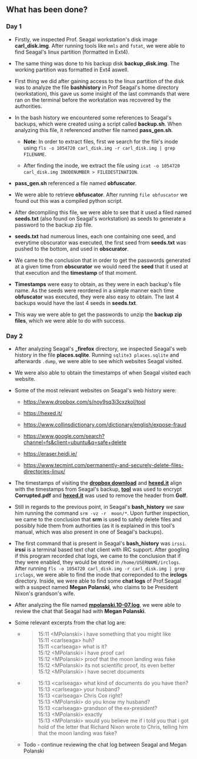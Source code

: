 ## What has been done?

### Day 1

- Firstly, we inspected Prof. Seagal workstation's disk image **carl_disk.img**. After running tools like ```mmls``` and ```fstat```, we were able to find Seagal's linux partition (formatted in Ext4).

- The same thing was done to his backup disk **backup_disk.img**. The working partition was formatted in Ext4 aswell.

- First thing we did after gaining access to the linux partition of the disk was to analyze the file **bashhistory** in Prof Seagal's home directory (workstation), this gave us some insight of the last commands that were ran on the terminal before the workstation was recovered by the authorities.

- In the bash history we encountered some references to Seagal's backups, which were created using a script called **backup.sh**. When analyzing this file, it referenced another file named **pass_gen.sh**.  

    - **Note**: In order to extract files, first we search for the file's inode using ```fls -o 1054720 carl_disk.img -r carl_disk.img | grep FILENAME```.  

    - After finding the inode, we extract the file using ```icat -o 1054720 carl_disk.img INODENUMBER > FILEDESTINATION```.

- **pass_gen.sh** referenced a file named **obfuscator**.

- We were able to retrieve **obfuscator**. After running ```file obfuscator``` we found out this was a compiled python script.

- After decompiling this file, we were able to see that it used a filed named **seeds.txt** (also found on Seagal's workstation) as seeds to generate a password to the backup zip file.

- **seeds.txt** had numerous lines, each one containing one seed, and everytime obscurator was executed, the first seed from **seeds.txt** was pushed to the bottom, and used in **obscurator**.

- We came to the conclusion that in order to get the passwords generated at a given time from **obscurator** we would need the **seed** that it used at that execution and the **timestamp** of that moment.

- **Timestamps** were easy to obtain, as they were in each backup's file name. As the seeds were reordered in a simple manner each time **obfuscator** was executed, they were also easy to obtain. The last 4 backups would have the last 4 seeds in **seeds.txt**.

- This way we were able to get the passwords to unzip the **backup zip files**, which we were able to do with success.

### Day 2

- After analyzing Seagal's **_firefox** directory, we inspected Seagal's web history in the file  **places.sqlite**. Running ```sqlite3 places.sqlite``` and afterwards ```.dump```, we were able to see which websites Seagal visited.

- We were also able to obtain the timestamps of when Seagal visited each website.

- Some of the most relevant websites on Seagal's web history were:

    - https://www.dropbox.com/s/noy9sq3i3cxzkol/tool

    - https://hexed.it/

    - https://www.collinsdictionary.com/dictionary/english/expose-fraud

    - https://www.google.com/search?channel=fs&client=ubuntu&q=safe+delete

    - https://eraser.heidi.ie/

    - https://www.tecmint.com/permanently-and-securely-delete-files-directories-linux/

- The timestamps of visiting the [**dropbox download**](https://www.dropbox.com/s/noy9sq3i3cxzkol/tool) and [**hexed.it**](https://hexed.it/) align with the timestamps from Seagal's backup, [**tool**]((https://www.dropbox.com/s/noy9sq3i3cxzkol/tool)) was used to encrypt **Corrupted.pdf** and [**hexed.it**](https://hexed.it/) was used to remove the header from **Golf**.

- Still in regards to the previous point, in Seagal's **bash_history** we saw him running the command ```srm -vz -r  moon/*```. Upon further inspection, we came to the conclusion that **srm** is used to safely delete files and possibly hide them from authorities (as it is explained in this tool's manual, which was also present in one of Seagal's backups).

- The first command that is present in Seagal's **bash_history** was ```irssi```. **irssi** is a terminal based text chat client with IRC support. After googling if this program recorded chat logs, we came to the conclusion that if they were enabled, they would be stored in ```/home/USERNAME/irclogs```. After running ```fls -o 1054720 carl_disk.img -r carl_disk.img | grep irclogs```, we were able to find the inode that correponded to the **irclogs** directory. Inside, we were able to find some **chat logs** of Prof.Seagal with a suspect named **Megan Polanski**, who claims to be President Nixon's grandson's wife.

- After analyzing the file named [**mpolanski.10-07.log**](/project2/irclogs/EFNet/mpolanski.10-07.log), we were able to review the chat that Seagal had with **Megan Polanski**.

- Some relevant excerpts from the chat log are:

    - > 15:11 \<MPolanski\> i have something that you might like  
        15:11 \<carlseaga\> huh?  
        15:11 \<carlseaga\> what is it?  
        15:12 \<MPolanski\> i have proof carl  
        15:12 \<MPolanski\> proof that the moon landing was fake  
        15:12 \<MPolanski\> its not scientific proof, its even better  
        15:12 \<MPolanski\> i have secret documents

    - > 15:13 \<carlseaga\> what kind of documents do you have then?  
        15:13 \<carlseaga\> your husband?  
        15:13 \<carlseaga\> Chris Cox right?  
        15:13 \<MPolanski\> do you know my husband?  
        15:13 \<carlseaga\> grandson of the ex-president?  
        15:13 \<MPolanski\> exactly  
        15:13 \<MPolanski\> would you believe me if i told you that i got hold of the letter that Richard Nixon wrote to Chris, telling him that the moon landing was fake?

    - Todo - continue reviewing the chat log between Seagal and Megan Polanski
